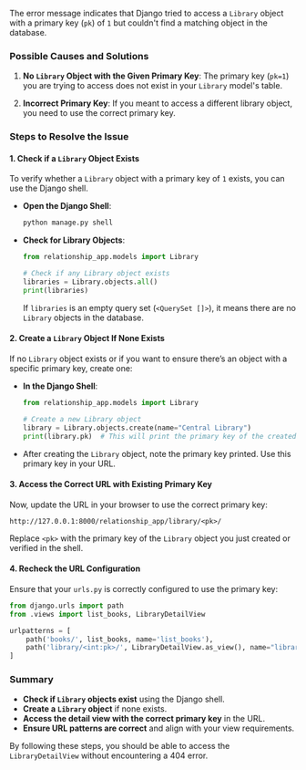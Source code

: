 The error message indicates that Django tried to access a `Library` object with a primary key (`pk`) of `1` but couldn't find a matching object in the database. 

### Possible Causes and Solutions

1. **No `Library` Object with the Given Primary Key**:
   The primary key (`pk=1`) you are trying to access does not exist in your `Library` model's table.

2. **Incorrect Primary Key**:
   If you meant to access a different library object, you need to use the correct primary key.

### Steps to Resolve the Issue

#### 1. **Check if a `Library` Object Exists**

To verify whether a `Library` object with a primary key of `1` exists, you can use the Django shell.

- **Open the Django Shell**:

  ```bash
  python manage.py shell
  ```

- **Check for Library Objects**:

  ```python
  from relationship_app.models import Library

  # Check if any Library object exists
  libraries = Library.objects.all()
  print(libraries)
  ```

  If `libraries` is an empty query set (`<QuerySet []>`), it means there are no `Library` objects in the database.

#### 2. **Create a `Library` Object If None Exists**

If no `Library` object exists or if you want to ensure there’s an object with a specific primary key, create one:

- **In the Django Shell**:

  ```python
  from relationship_app.models import Library

  # Create a new Library object
  library = Library.objects.create(name="Central Library")
  print(library.pk)  # This will print the primary key of the created Library object
  ```

- After creating the `Library` object, note the primary key printed. Use this primary key in your URL.

#### 3. **Access the Correct URL with Existing Primary Key**

Now, update the URL in your browser to use the correct primary key:

```
http://127.0.0.1:8000/relationship_app/library/<pk>/
```

Replace `<pk>` with the primary key of the `Library` object you just created or verified in the shell.

#### 4. **Recheck the URL Configuration**

Ensure that your `urls.py` is correctly configured to use the primary key:

```python
from django.urls import path
from .views import list_books, LibraryDetailView

urlpatterns = [
    path('books/', list_books, name='list_books'),
    path('library/<int:pk>/', LibraryDetailView.as_view(), name="library_view"),
]
```

### Summary

- **Check if `Library` objects exist** using the Django shell.
- **Create a `Library` object** if none exists.
- **Access the detail view with the correct primary key** in the URL.
- **Ensure URL patterns are correct** and align with your view requirements.

By following these steps, you should be able to access the `LibraryDetailView` without encountering a 404 error.